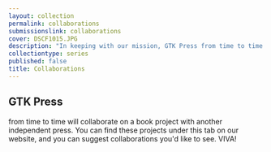 ```yaml
---
layout: collection
permalink: collaborations
submissionslink: collaborations
cover: DSCF1015.JPG
description: "In keeping with our mission, GTK Press from time to time will collaborate on a book project with another independent press. You can find these projects under this tab on our website, and you can suggest collaborations you&#x27;d like to see. VIVA!"
collectiontype: series
published: false
title: Collaborations
---
```



## GTK Press 
from time to time will collaborate on a book project with another independent press. You can find these projects under this tab on our website, and you can suggest collaborations you'd like to see. VIVA!
